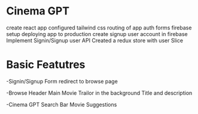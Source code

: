 # Cinema GPT

create react app
configured tailwind css
routing of app
auth forms
firebase setup
deploying app to production
create signup user account in firebase
Implement Signin/Signup user API
Created a redux store with user Slice

# Basic Featutres

-Signin/Signup Form
redirect to browse page

-Browse
Header
Main Movie
Trailor in the background
Title and description

-Cinema GPT
Search Bar
Movie Suggestions
